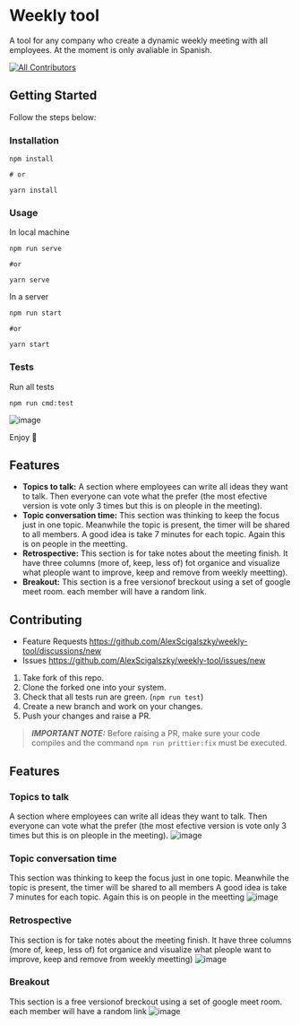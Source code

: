 # Weekly tool

A tool for any company who create a dynamic weekly meeting with all employees. At the moment is only avaliable in Spanish.

<!-- ALL-CONTRIBUTORS-BADGE:START - Do not remove or modify this section -->

[![All Contributors](https://img.shields.io/badge/all_contributors-13-orange.svg?style=flat-square)](#contributors)

<!-- ALL-CONTRIBUTORS-BADGE:END -->

## Getting Started

Follow the steps below:

### Installation

```
npm install

# or

yarn install
```

### Usage

In local machine

```
npm run serve

#or

yarn serve
```

In a server

```
npm run start

#or

yarn start
```

### Tests

Run all tests

```
npm run cmd:test
```

![image](https://user-images.githubusercontent.com/20727215/151627076-8c9b080a-7a26-4d2b-b356-8064c914b22d.png)

Enjoy 🎉

## Features

- **Topics to talk:** A section where employees can write all ideas they want to talk. Then everyone can vote what the prefer (the most efective version is vote only 3 times but this is on pleople in the meeting).
- **Topic conversation time:** This section was thinking to keep the focus just in one topic. Meanwhile the topic is present, the timer will be shared to all members. A good idea is take 7 minutes for each topic. Again this is on people in the meetting.
- **Retrospective:** This section is for take notes about the meeting finish. It have three columns (more of, keep, less of) fot organice and visualize what pleople want to improve, keep and remove from weekly meetting).
- **Breakout:** This section is a free versionof breckout using a set of google meet room. each member will have a random link.

## Contributing

- Feature Requests https://github.com/AlexScigalszky/weekly-tool/discussions/new
- Issues https://github.com/AlexScigalszky/weekly-tool/issues/new

1. Take fork of this repo.
2. Clone the forked one into your system.
3. Check that all tests run are green. (`npm run test`)
4. Create a new branch and work on your changes.
5. Push your changes and raise a PR.

> **_IMPORTANT NOTE:_** Before raising a PR, make sure your code compiles and the command `npm run prittier:fix` must be executed.

## Features

### Topics to talk

A section where employees can write all ideas they want to talk.
Then everyone can vote what the prefer (the most efective version is vote only 3 times but this is on pleople in the meeting).
![image](https://user-images.githubusercontent.com/20727215/150140634-a54a213d-13cf-45de-a9da-129796f30615.png)

### Topic conversation time

This section was thinking to keep the focus just in one topic. Meanwhile the topic is present, the timer will be shared to all members
A good idea is take 7 minutes for each topic. Again this is on people in the meetting
![image](https://user-images.githubusercontent.com/20727215/150140938-87b0ccd1-606a-4a34-8864-e46895bfbc92.png)

### Retrospective

This section is for take notes about the meeting finish. It have three columns (more of, keep, less of) fot organice and visualize what pleople want to improve, keep and remove from weekly meetting)
![image](https://user-images.githubusercontent.com/20727215/150141088-fe187fa6-6d74-4d2b-a639-73e4a02949b7.png)

### Breakout

This section is a free versionof breckout using a set of google meet room. each member will have a random link
![image](https://user-images.githubusercontent.com/20727215/150141665-f77cc951-ff37-4031-bd63-b1fbfa088d9f.png)
